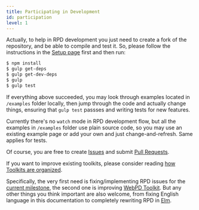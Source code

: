```yaml
---
title: Participating in Development
id: participation
level: 1
---
```


Actually, to help in RPD development you just need to create a fork of the repository, and be able to compile and test it. So, please follow the instructions in the [Setup page](./setup.html) first and then run:

```sh
$ npm install
$ gulp get-deps
$ gulp get-dev-deps
$ gulp
$ gulp test
```

If everything above succeeded, you may look through examples located in `/examples` folder locally, then jump through the code and actually change things, ensuring that `gulp test` passses and writing tests for new features.

Currently there's no `watch` mode in RPD development flow, but all the examples in `/examples` folder use plain source code, so you may use an existing example page or add your own and just change-and-refresh. Same applies for tests.

Of course, you are free to create [Issues]() and submit [Pull Requests]().

If you want to improve existing toolkits, please consider reading [how Toolkits are organized](./toolkits.html).

Specifically, the very first need is fixing/implementing RPD issues for the [current milestone](), the second one is improving [WebPD Toolkit](). But any other things you think important are also welcome, from fixing English language in this documentation to completely rewriting RPD in [Elm](http://elm-lang.org).
